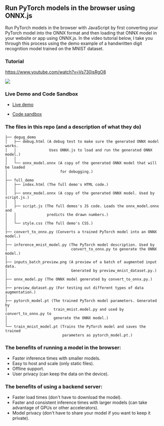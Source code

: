 ## Run PyTorch models in the browser using ONNX.js

Run PyTorch models in the browser with JavaScript by first converting your PyTorch model into the ONNX format and then loading that ONNX model in your website or app using ONNX.js. In the video tutorial below, I take you through this process using the demo example of a handwritten digit recognition model trained on the MNIST dataset.

### Tutorial
https://www.youtube.com/watch?v=Vs730jsRgO8

[<img src="https://img.youtube.com/vi/Vs730jsRgO8/hqdefault.jpg">](https://www.youtube.com/watch?v=Vs730jsRgO8)

### Live Demo and Code Sandbox

* [Live demo](https://vgzep.csb.app/)

* [Code sandbox](https://codesandbox.io/s/pytorch-to-javascript-with-onnx-vgzep)


### The files in this repo (and a description of what they do)
```
├── degug_demo
│   ├── debug.html (A debug test to make sure the generated ONNX model works. 
│   │               Uses ONNX.js to load and run the generated ONNX model.)
│   │ 
│   └── onnx_model.onnx (A copy of the generated ONNX model that will be loaded
│                        for debugging.)
│
├── full_demo
│   ├── index.html (The full demo's HTML code.)
│   │ 
│   ├── onnx_model.onnx (A copy of the generated ONNX model. Used by script.js.)
│   │ 
│   ├── script.js (The full demos's JS code. Loads the onnx_model.onnx and 
│   │              predicts the drawn numbers.)
│   │ 
│   └── style.css (The full demo's CSS.)
│                            
├── convert_to_onnx.py (Converts a trained PyTorch model into an ONNX model.)
│
├── inference_mnist_model.py (The PyTorch model description. Used by
│                             convert_to_onnx.py to generate the ONNX model.)
│                             
├── inputs_batch_preview.png (A preview of a batch of augmented input data. 
│                             Generated by preview_mnist_dataset.py.)
│
├── onnx_model.py (The ONNX model generated by convert_to_onnx.py.)
│
├── preview_dataset.py (For testing out different types of data augmentation.)
│
├── pytorch_model.pt (The trained PyTorch model parameters. Generated by 
│                     train_mnist.model.py and used by convert_to_onnx.py to
│                     generate the ONNX model.)
│
└── train_mnist_model.pt (Trains the PyTorch model and saves the trained 
                          parameters as pytorch_model.pt.)
```

### The benefits of running a model in the browser:
* Faster inference times with smaller models.
* Easy to host and scale (only static files).
* Offline support.
* User privacy (can keep the data on the device).

### The benefits of using a backend server:
* Faster load times (don't have to download the model).
* Faster and consistent inference times with larger models (can take advantage of GPUs or other accelerators).
* Model privacy (don't have to share your model if you want to keep it private).
